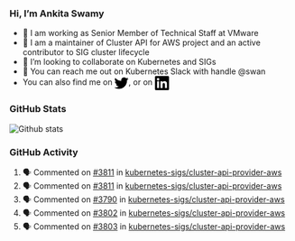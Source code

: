 ### Hi, I’m Ankita Swamy

- 💼 I am working as Senior Member of Technical Staff at VMware
- 👀 I am a maintainer of Cluster API for AWS project and an active contributor to SIG cluster lifecycle
- 💞️ I’m looking to collaborate on Kubernetes and SIGs
- 💬 You can reach me out on Kubernetes Slack with handle @swan
- You can also find me on <a href="https://twitter.com/SwamyAnkita" target="blank"><img align="center" src="https://raw.githubusercontent.com/Ankitasw/Ankitasw/master/svg/twitter.svg" alt="Ankitasw" height="25" width="25" color="#1DA1f2" /></a>, or on <a href="https://www.linkedin.com/in/Ankitaswamy/" target="blank"><img align="center" src="https://raw.githubusercontent.com/Ankitasw/Ankitasw/master/svg/linkedin.svg" alt="Ankitasw" height="25" width="25" /></a>

### GitHub Stats
![Github stats](https://github-readme-stats.vercel.app/api?username=Ankitasw&count_private=true&show_icons=true&theme=tokyonight)

### GitHub Activity 
<!--START_SECTION:activity-->
1. 🗣 Commented on [#3811](https://github.com/kubernetes-sigs/cluster-api-provider-aws/issues/3811) in [kubernetes-sigs/cluster-api-provider-aws](https://github.com/kubernetes-sigs/cluster-api-provider-aws)
2. 🗣 Commented on [#3811](https://github.com/kubernetes-sigs/cluster-api-provider-aws/issues/3811) in [kubernetes-sigs/cluster-api-provider-aws](https://github.com/kubernetes-sigs/cluster-api-provider-aws)
3. 🗣 Commented on [#3790](https://github.com/kubernetes-sigs/cluster-api-provider-aws/issues/3790) in [kubernetes-sigs/cluster-api-provider-aws](https://github.com/kubernetes-sigs/cluster-api-provider-aws)
4. 🗣 Commented on [#3802](https://github.com/kubernetes-sigs/cluster-api-provider-aws/issues/3802) in [kubernetes-sigs/cluster-api-provider-aws](https://github.com/kubernetes-sigs/cluster-api-provider-aws)
5. 🗣 Commented on [#3803](https://github.com/kubernetes-sigs/cluster-api-provider-aws/issues/3803) in [kubernetes-sigs/cluster-api-provider-aws](https://github.com/kubernetes-sigs/cluster-api-provider-aws)
<!--END_SECTION:activity-->
